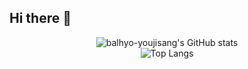 ## Hi there 👋

<!--
**fprtkdl/fprtkdl** is a ✨ _special_ ✨ repository because its `README.md` (this file) appears on your GitHub profile.

Here are some ideas to get you started:

- 🔭 I’m currently working on ...
- 🌱 I’m currently learning ...
- 👯 I’m looking to collaborate on ...
- 🤔 I’m looking for help with ...
- 💬 Ask me about ...
- 📫 How to reach me: ...
- 😄 Pronouns: ...
- ⚡ Fun fact: ...
-->

<div style="display:flex; flex-direction:column; align-items:center;">
<img src="https://github-readme-stats.vercel.app/api?username=fprtkdl&show_icons=true&theme=tokyonight" alt="balhyo-youjisang's GitHub stats">
<img src="https://github-readme-stats.vercel.app/api/top-langs/?username=fprtkdl&layout=compact&theme=dracula" alt="Top Langs">
</div>